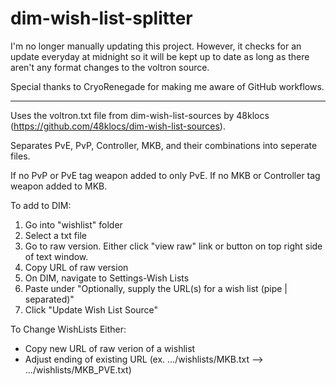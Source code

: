 # dim-wish-list-splitter

I'm no longer manually updating this project. However, it checks for an update everyday at midnight so it will be kept up to date as long as there aren't any format changes to the voltron source. 

Special thanks to CryoRenegade for making me aware of GitHub workflows.

----------------------------------------------------------------

Uses the voltron.txt file from dim-wish-list-sources by 48klocs (https://github.com/48klocs/dim-wish-list-sources).

Separates PvE, PvP, Controller, MKB, and their combinations into seperate files.

If no PvP or PvE tag weapon added to only PvE. If no MKB or Controller tag weapon added to MKB.

To add to DIM:
1. Go into "wishlist" folder
2. Select a txt file
3. Go to raw version. Either click "view raw" link or button on top right side of text window.
4. Copy URL of raw version
5. On DIM, navigate to Settings-Wish Lists
6. Paste under "Optionally, supply the URL(s) for a wish list (pipe | separated)"
7. Click "Update Wish List Source"

To Change WishLists Either:
* Copy new URL of raw verion of a wishlist
* Adjust ending of existing URL (ex. .../wishlists/MKB.txt --> .../wishlists/MKB_PVE.txt)
